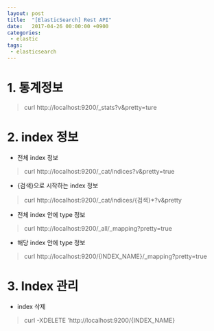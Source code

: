 ```yaml
---
layout: post
title:  "[ElasticSearch] Rest API"
date:   2017-04-26 00:00:00 +0900
categories:
 - elastic
tags: 
 - elasticsearch
---
```

# 1. 통계정보
> curl http://localhost:9200/_stats?v&pretty=ture

# 2. index 정보
- 전체 index 정보

> curl http://localhost:9200/_cat/indices?v&pretty=true

- {검색}으로 시작하는 index 정보

> curl http://localhost:9200/_cat/indices/{검색}*?v&pretty

- 전체 index 안에 type 정보

> curl http://localhost:9200/_all/_mapping?pretty=true

- 해당 index 안에 type 정보

> curl http://localhost:9200/{INDEX_NAME}/_mapping?pretty=true

# 3. Index 관리
- index 삭제

> curl -XDELETE 'http://localhost:9200/{INDEX_NAME}


